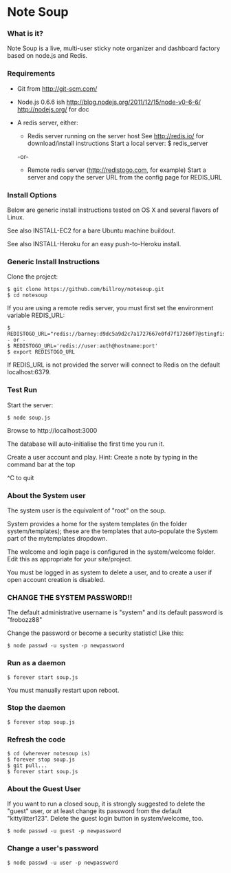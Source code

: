 Note Soup 
===

### What is it?

Note Soup is a live, multi-user sticky note organizer and dashboard factory based on node.js and Redis.

### Requirements

- Git from http://git-scm.com/

- Node.js 0.6.6 ish
	http://blog.nodejs.org/2011/12/15/node-v0-6-6/
	http://nodejs.org/ for doc

- A redis server, either:

	- Redis server running on the server host
		See http://redis.io/ for download/install instructions
		Start a local server:
		$ redis_server

	-or-

	- Remote redis server (http://redistogo.com, for example)
		Start a server and copy the server URL from the config page for REDIS_URL
		

### Install Options

Below are generic install instructions tested on OS X and several flavors of Linux.

See also INSTALL-EC2 for a bare Ubuntu machine buildout.

See also INSTALL-Heroku for an easy push-to-Heroku install.


### Generic Install Instructions

Clone the project:

	$ git clone https://github.com/billroy/notesoup.git
	$ cd notesoup

If you are using a remote redis server, you must first set the environment variable REDIS_URL:

	$ REDISTOGO_URL="redis://barney:d9dc5a9d2c7a1727667e0fd7f17260f7@stingfish.redistogo.com:9361/"
	- or -
	$ REDISTOGO_URL='redis://user:auth@hostname:port'
	$ export REDISTOGO_URL

If REDIS_URL is not provided the server will connect to Redis on the default localhost:6379.


### Test Run

Start the server:

	$ node soup.js

Browse to http://localhost:3000

The database will auto-initialise the first time you run it.

Create a user account and play.
Hint: Create a note by typing in the command bar at the top

^C to quit


### About the System user

The system user is the equivalent of "root" on the soup.

System provides a home for the system templates (in the folder system/templates); 
these are the templates that auto-populate the System part of the mytemplates dropdown.  

The welcome and login page is configured in the system/welcome folder.  Edit this as appropriate
for your site/project.

You must be logged in as system to delete a user, and to create a user if open account creation
is disabled.

### CHANGE THE SYSTEM PASSWORD!!

The default administrative username is "system" and its default password is "frobozz88"

Change the password or become a security statistic!  Like this:

	$ node passwd -u system -p newpassword

### Run as a daemon

	$ forever start soup.js

You must manually restart upon reboot.


### Stop the daemon

	$ forever stop soup.js

### Refresh the code

	$ cd (wherever notesoup is)
	$ forever stop soup.js
	$ git pull...
	$ forever start soup.js


### About the Guest User

If you want to run a closed soup, it is strongly suggested to delete the "guest" user, or at
least change its password from the default "kittylitter123".  Delete the guest login button
in system/welcome, too.

	$ node passwd -u guest -p newpassword

### Change a user's password

	$ node passwd -u user -p newpassword
